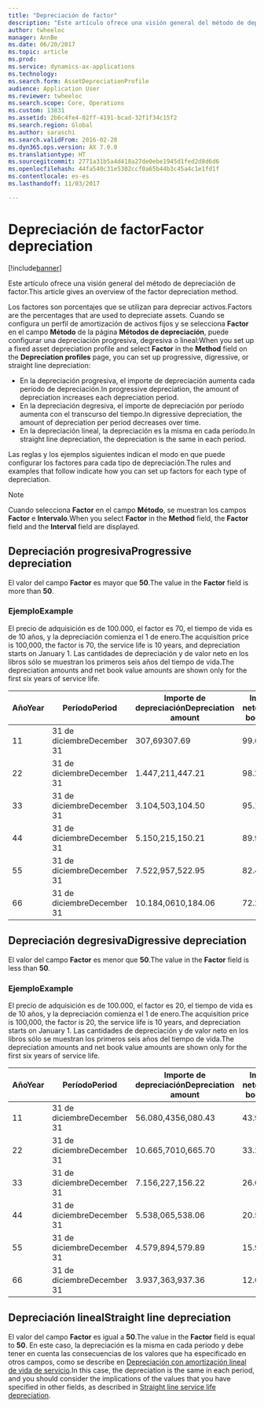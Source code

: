 ```yaml
---
title: "Depreciación de factor"
description: "Este artículo ofrece una visión general del método de depreciación de factor."
author: twheeloc
manager: AnnBe
ms.date: 06/20/2017
ms.topic: article
ms.prod: 
ms.service: dynamics-ax-applications
ms.technology: 
ms.search.form: AssetDepreciationProfile
audience: Application User
ms.reviewer: twheeloc
ms.search.scope: Core, Operations
ms.custom: 13831
ms.assetid: 2b6c4fe4-02ff-4191-bcad-32f1f34c15f2
ms.search.region: Global
ms.author: saraschi
ms.search.validFrom: 2016-02-28
ms.dyn365.ops.version: AX 7.0.0
ms.translationtype: HT
ms.sourcegitcommit: 2771a31b5a4d418a27de0ebe1945d1fed2d8d6d6
ms.openlocfilehash: 44fa540c31e5302ccf0a65b44b3c45a4c1e1fd1f
ms.contentlocale: es-es
ms.lasthandoff: 11/03/2017

---
```


# <a name="factor-depreciation"></a><span data-ttu-id="980ac-103">Depreciación de factor</span><span class="sxs-lookup"><span data-stu-id="980ac-103">Factor depreciation</span></span>

[!include[banner](../includes/banner.md)]


<span data-ttu-id="980ac-104">Este artículo ofrece una visión general del método de depreciación de factor.</span><span class="sxs-lookup"><span data-stu-id="980ac-104">This article gives an overview of the factor depreciation method.</span></span>

<span data-ttu-id="980ac-105">Los factores son porcentajes que se utilizan para depreciar activos.</span><span class="sxs-lookup"><span data-stu-id="980ac-105">Factors are the percentages that are used to depreciate assets.</span></span> <span data-ttu-id="980ac-106">Cuando se configura un perfil de amortización de activos fijos y se selecciona **Factor** en el campo **Método** de la página **Métodos de depreciación**, puede configurar una depreciación progresiva, degresiva o lineal:</span><span class="sxs-lookup"><span data-stu-id="980ac-106">When you set up a fixed asset depreciation profile and select **Factor** in the **Method** field on the **Depreciation profiles** page, you can set up progressive, digressive, or straight line depreciation:</span></span>

-   <span data-ttu-id="980ac-107">En la depreciación progresiva, el importe de depreciación aumenta cada período de depreciación.</span><span class="sxs-lookup"><span data-stu-id="980ac-107">In progressive depreciation, the amount of depreciation increases each depreciation period.</span></span>
-   <span data-ttu-id="980ac-108">En la depreciación degresiva, el importe de depreciación por período aumenta con el transcurso del tiempo.</span><span class="sxs-lookup"><span data-stu-id="980ac-108">In digressive depreciation, the amount of depreciation per period decreases over time.</span></span>
-   <span data-ttu-id="980ac-109">En la depreciación lineal, la depreciación es la misma en cada período.</span><span class="sxs-lookup"><span data-stu-id="980ac-109">In straight line depreciation, the depreciation is the same in each period.</span></span>

<span data-ttu-id="980ac-110">Las reglas y los ejemplos siguientes indican el modo en que puede configurar los factores para cada tipo de depreciación.</span><span class="sxs-lookup"><span data-stu-id="980ac-110">The rules and examples that follow indicate how you can set up factors for each type of depreciation.</span></span> 

> [!NOTE] 
> <span data-ttu-id="980ac-111">Cuando selecciona **Factor** en el campo **Método**, se muestran los campos **Factor** e **Intervalo**.</span><span class="sxs-lookup"><span data-stu-id="980ac-111">When you select **Factor** in the **Method** field, the **Factor** field and the **Interval** field are displayed.</span></span>

## <a name="progressive-depreciation"></a><span data-ttu-id="980ac-112">Depreciación progresiva</span><span class="sxs-lookup"><span data-stu-id="980ac-112">Progressive depreciation</span></span>
<span data-ttu-id="980ac-113">El valor del campo **Factor** es mayor que **50**.</span><span class="sxs-lookup"><span data-stu-id="980ac-113">The value in the **Factor** field is more than **50**.</span></span>

### <a name="example"></a><span data-ttu-id="980ac-114">Ejemplo</span><span class="sxs-lookup"><span data-stu-id="980ac-114">Example</span></span>

<span data-ttu-id="980ac-115">El precio de adquisición es de 100.000, el factor es 70, el tiempo de vida es de 10 años, y la depreciación comienza el 1 de enero.</span><span class="sxs-lookup"><span data-stu-id="980ac-115">The acquisition price is 100,000, the factor is 70, the service life is 10 years, and depreciation starts on January 1.</span></span> <span data-ttu-id="980ac-116">Las cantidades de depreciación y de valor neto en los libros sólo se muestran los primeros seis años del tiempo de vida.</span><span class="sxs-lookup"><span data-stu-id="980ac-116">The depreciation amounts and net book value amounts are shown only for the first six years of service life.</span></span>

| <span data-ttu-id="980ac-117">Año</span><span class="sxs-lookup"><span data-stu-id="980ac-117">Year</span></span> | <span data-ttu-id="980ac-118">Período</span><span class="sxs-lookup"><span data-stu-id="980ac-118">Period</span></span>      | <span data-ttu-id="980ac-119">Importe de depreciación</span><span class="sxs-lookup"><span data-stu-id="980ac-119">Depreciation amount</span></span> | <span data-ttu-id="980ac-120">Importe del valor neto en los libros</span><span class="sxs-lookup"><span data-stu-id="980ac-120">Net book value amount</span></span> |
|------|-------------|---------------------|-----------------------|
| <span data-ttu-id="980ac-121">1</span><span class="sxs-lookup"><span data-stu-id="980ac-121">1</span></span>    | <span data-ttu-id="980ac-122">31 de diciembre</span><span class="sxs-lookup"><span data-stu-id="980ac-122">December 31</span></span> | <span data-ttu-id="980ac-123">307,69</span><span class="sxs-lookup"><span data-stu-id="980ac-123">307.69</span></span>              | <span data-ttu-id="980ac-124">99.692,31</span><span class="sxs-lookup"><span data-stu-id="980ac-124">99,692.31</span></span>             |
| <span data-ttu-id="980ac-125">2</span><span class="sxs-lookup"><span data-stu-id="980ac-125">2</span></span>    | <span data-ttu-id="980ac-126">31 de diciembre</span><span class="sxs-lookup"><span data-stu-id="980ac-126">December 31</span></span> | <span data-ttu-id="980ac-127">1.447,21</span><span class="sxs-lookup"><span data-stu-id="980ac-127">1,447.21</span></span>            | <span data-ttu-id="980ac-128">98.245,10</span><span class="sxs-lookup"><span data-stu-id="980ac-128">98,245.10</span></span>             |
| <span data-ttu-id="980ac-129">3</span><span class="sxs-lookup"><span data-stu-id="980ac-129">3</span></span>    | <span data-ttu-id="980ac-130">31 de diciembre</span><span class="sxs-lookup"><span data-stu-id="980ac-130">December 31</span></span> | <span data-ttu-id="980ac-131">3.104,50</span><span class="sxs-lookup"><span data-stu-id="980ac-131">3,104.50</span></span>            | <span data-ttu-id="980ac-132">95.140,60</span><span class="sxs-lookup"><span data-stu-id="980ac-132">95,140.60</span></span>             |
| <span data-ttu-id="980ac-133">4</span><span class="sxs-lookup"><span data-stu-id="980ac-133">4</span></span>    | <span data-ttu-id="980ac-134">31 de diciembre</span><span class="sxs-lookup"><span data-stu-id="980ac-134">December 31</span></span> | <span data-ttu-id="980ac-135">5.150,21</span><span class="sxs-lookup"><span data-stu-id="980ac-135">5,150.21</span></span>            | <span data-ttu-id="980ac-136">89.990,39</span><span class="sxs-lookup"><span data-stu-id="980ac-136">89,990.39</span></span>             |
| <span data-ttu-id="980ac-137">5</span><span class="sxs-lookup"><span data-stu-id="980ac-137">5</span></span>    | <span data-ttu-id="980ac-138">31 de diciembre</span><span class="sxs-lookup"><span data-stu-id="980ac-138">December 31</span></span> | <span data-ttu-id="980ac-139">7.522,95</span><span class="sxs-lookup"><span data-stu-id="980ac-139">7,522.95</span></span>            | <span data-ttu-id="980ac-140">82.467,44</span><span class="sxs-lookup"><span data-stu-id="980ac-140">82,467.44</span></span>             |
| <span data-ttu-id="980ac-141">6</span><span class="sxs-lookup"><span data-stu-id="980ac-141">6</span></span>    | <span data-ttu-id="980ac-142">31 de diciembre</span><span class="sxs-lookup"><span data-stu-id="980ac-142">December 31</span></span> | <span data-ttu-id="980ac-143">10.184,06</span><span class="sxs-lookup"><span data-stu-id="980ac-143">10,184.06</span></span>           | <span data-ttu-id="980ac-144">72.283,38</span><span class="sxs-lookup"><span data-stu-id="980ac-144">72,283.38</span></span>             |

## <a name="digressive-depreciation"></a><span data-ttu-id="980ac-145">Depreciación degresiva</span><span class="sxs-lookup"><span data-stu-id="980ac-145">Digressive depreciation</span></span>
<span data-ttu-id="980ac-146">El valor del campo **Factor** es menor que **50**.</span><span class="sxs-lookup"><span data-stu-id="980ac-146">The value in the **Factor** field is less than **50**.</span></span>

### <a name="example"></a><span data-ttu-id="980ac-147">Ejemplo</span><span class="sxs-lookup"><span data-stu-id="980ac-147">Example</span></span>

<span data-ttu-id="980ac-148">El precio de adquisición es de 100.000, el factor es 20, el tiempo de vida es de 10 años, y la depreciación comienza el 1 de enero.</span><span class="sxs-lookup"><span data-stu-id="980ac-148">The acquisition price is 100,000, the factor is 20, the service life is 10 years, and depreciation starts on January 1.</span></span> <span data-ttu-id="980ac-149">Las cantidades de depreciación y de valor neto en los libros sólo se muestran los primeros seis años del tiempo de vida.</span><span class="sxs-lookup"><span data-stu-id="980ac-149">The depreciation amounts and net book value amounts are shown only for the first six years of service life.</span></span>

| <span data-ttu-id="980ac-150">Año</span><span class="sxs-lookup"><span data-stu-id="980ac-150">Year</span></span> | <span data-ttu-id="980ac-151">Período</span><span class="sxs-lookup"><span data-stu-id="980ac-151">Period</span></span>      | <span data-ttu-id="980ac-152">Importe de depreciación</span><span class="sxs-lookup"><span data-stu-id="980ac-152">Depreciation amount</span></span> | <span data-ttu-id="980ac-153">Importe del valor neto en los libros</span><span class="sxs-lookup"><span data-stu-id="980ac-153">Net book value amount</span></span> |
|------|-------------|---------------------|-----------------------|
| <span data-ttu-id="980ac-154">1</span><span class="sxs-lookup"><span data-stu-id="980ac-154">1</span></span>    | <span data-ttu-id="980ac-155">31 de diciembre</span><span class="sxs-lookup"><span data-stu-id="980ac-155">December 31</span></span> | <span data-ttu-id="980ac-156">56.080,43</span><span class="sxs-lookup"><span data-stu-id="980ac-156">56,080.43</span></span>           | <span data-ttu-id="980ac-157">43.919,57</span><span class="sxs-lookup"><span data-stu-id="980ac-157">43,919.57</span></span>             |
| <span data-ttu-id="980ac-158">2</span><span class="sxs-lookup"><span data-stu-id="980ac-158">2</span></span>    | <span data-ttu-id="980ac-159">31 de diciembre</span><span class="sxs-lookup"><span data-stu-id="980ac-159">December 31</span></span> | <span data-ttu-id="980ac-160">10.665,70</span><span class="sxs-lookup"><span data-stu-id="980ac-160">10,665.70</span></span>           | <span data-ttu-id="980ac-161">33.253,87</span><span class="sxs-lookup"><span data-stu-id="980ac-161">33,253.87</span></span>             |
| <span data-ttu-id="980ac-162">3</span><span class="sxs-lookup"><span data-stu-id="980ac-162">3</span></span>    | <span data-ttu-id="980ac-163">31 de diciembre</span><span class="sxs-lookup"><span data-stu-id="980ac-163">December 31</span></span> | <span data-ttu-id="980ac-164">7.156,22</span><span class="sxs-lookup"><span data-stu-id="980ac-164">7,156.22</span></span>            | <span data-ttu-id="980ac-165">26.097,65</span><span class="sxs-lookup"><span data-stu-id="980ac-165">26,097.65</span></span>             |
| <span data-ttu-id="980ac-166">4</span><span class="sxs-lookup"><span data-stu-id="980ac-166">4</span></span>    | <span data-ttu-id="980ac-167">31 de diciembre</span><span class="sxs-lookup"><span data-stu-id="980ac-167">December 31</span></span> | <span data-ttu-id="980ac-168">5.538,06</span><span class="sxs-lookup"><span data-stu-id="980ac-168">5,538.06</span></span>            | <span data-ttu-id="980ac-169">20.559,59</span><span class="sxs-lookup"><span data-stu-id="980ac-169">20,559.59</span></span>             |
| <span data-ttu-id="980ac-170">5</span><span class="sxs-lookup"><span data-stu-id="980ac-170">5</span></span>    | <span data-ttu-id="980ac-171">31 de diciembre</span><span class="sxs-lookup"><span data-stu-id="980ac-171">December 31</span></span> | <span data-ttu-id="980ac-172">4.579,89</span><span class="sxs-lookup"><span data-stu-id="980ac-172">4,579.89</span></span>            | <span data-ttu-id="980ac-173">15.979,70</span><span class="sxs-lookup"><span data-stu-id="980ac-173">15,979.70</span></span>             |
| <span data-ttu-id="980ac-174">6</span><span class="sxs-lookup"><span data-stu-id="980ac-174">6</span></span>    | <span data-ttu-id="980ac-175">31 de diciembre</span><span class="sxs-lookup"><span data-stu-id="980ac-175">December 31</span></span> | <span data-ttu-id="980ac-176">3.937,36</span><span class="sxs-lookup"><span data-stu-id="980ac-176">3,937.36</span></span>            | <span data-ttu-id="980ac-177">12.042,34</span><span class="sxs-lookup"><span data-stu-id="980ac-177">12,042.34</span></span>             |

## <a name="straight-line-depreciation"></a><span data-ttu-id="980ac-178">Depreciación lineal</span><span class="sxs-lookup"><span data-stu-id="980ac-178">Straight line depreciation</span></span>
<span data-ttu-id="980ac-179">El valor del campo **Factor** es igual a **50**.</span><span class="sxs-lookup"><span data-stu-id="980ac-179">The value in the **Factor** field is equal to **50**.</span></span> <span data-ttu-id="980ac-180">En este caso, la depreciación es la misma en cada período y debe tener en cuenta las consecuencias de los valores que ha especificado en otros campos, como se describe en [Depreciación con amortización lineal de vida de servicio](straight-line-service-life-depreciation.md).</span><span class="sxs-lookup"><span data-stu-id="980ac-180">In this case, the depreciation is the same in each period, and you should consider the implications of the values that you have specified in other fields, as described in [Straight line service life depreciation](straight-line-service-life-depreciation.md).</span></span>




